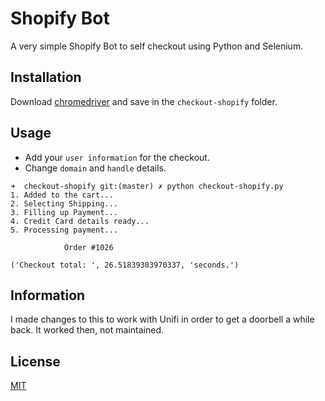 # Shopify Bot

A very simple Shopify Bot to self checkout using Python and Selenium.

## Installation

Download [chromedriver](https://chromedriver.chromium.org/) and save in the `checkout-shopify` folder.

## Usage

- Add your `user information` for the checkout.
- Change `domain` and `handle` details.

```
➜  checkout-shopify git:(master) ✗ python checkout-shopify.py
1. Added to the cart...
2. Selecting Shipping...
3. Filling up Payment...
4. Credit Card details ready...
5. Processing payment...

            Order #1026
          
('Checkout total: ', 26.51839303970337, 'seconds.')
```

## Information
I made changes to this to work with Unifi in order to get a doorbell a while back. It worked then, not maintained. 

## License
[MIT](https://choosealicense.com/licenses/mit/)
